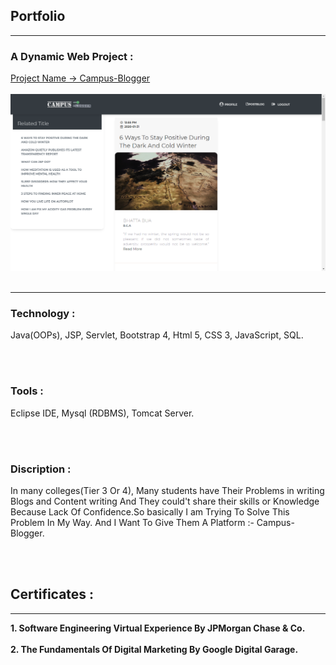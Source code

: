 ## Portfolio

---

### A Dynamic Web Project :

[Project Name -> Campus-Blogger](https://github.com/Me-SanjayMehra-27/Campus-Blogger)
<br><br>
<img src="images/Screenshot (99).png?raw=true"/>
<br><br>

---

### Technology :
<p> Java(OOPs), JSP, Servlet, Bootstrap 4, Html 5, CSS 3, JavaScript, SQL. </p>
<br><br>

### Tools :
<p> Eclipse IDE, Mysql (RDBMS), Tomcat Server. </p>
  
<br><br>

### Discription :
<p> In many colleges(Tier 3 Or 4), Many students have Their Problems in writing Blogs and Content writing And They could't share their skills or Knowledge Because Lack Of Confidence.So basically I am Trying To Solve This Problem In My Way. And I Want To Give Them A Platform :-
Campus-Blogger. <p><br><br>
  
 ## Certificates :
 
 ---
 <p><b>1. Software Engineering Virtual Experience By
       JPMorgan Chase & Co.</b><br><br>
 <b>2. The Fundamentals Of Digital Marketing By
       Google Digital Garage.</b></p>
<!-- Remove above link if you don't want to attibute -->
